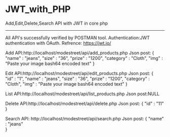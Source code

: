# JWT_with_PHP
Add,Edit,Delete,Search API with JWT in core php

-------------------------------------------------
All API's successfully verified by POSTMAN tool.
Authentication:JWT authentication with OAuth.
Refrence: https://jwt.io/

Add API:http://localhost/modestreet/api/add_products.php
Json post:
{   
    "name" : "jeans",
    "size" : "36",
    "prize" : "1200",
    "category" : "Cloth",
    "img" : "Paste your image bash64 encoded text"
}

Edit API:http://localhost/modestreet/api/edit_products.php
Json post:
{   
    "id" : "1",
    "name" : "jeans",
    "size" : "36",
    "prize" : "1200",
    "category" : "Cloth",
    "img" : "Paste your image bash64 encoded text"
}


List API:http://localhost/modestreet/api/list_products.php
Json post:NULL


Delete API:http://localhost/modestreet/api/delete.php
Json post:
{
    "id" : "11"
}

Search API: http://localhost/modestreet/api/search.php
Json post:
{
    "name" : "jeans"    
}
